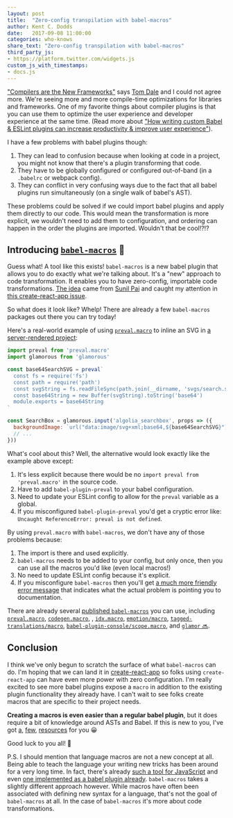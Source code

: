 ```yaml
---
layout: post
title:  "Zero-config transpilation with babel-macros"
author: Kent C. Dodds
date:   2017-09-08 11:00:00
categories: who-knows
share_text: "Zero-config transpilation with babel-macros"
third_party_js:
- https://platform.twitter.com/widgets.js
custom_js_with_timestamps:
- docs.js
---
```


["Compilers are the New Frameworks"](https://tomdale.net/2017/09/compilers-are-the-new-frameworks/) says [Tom Dale](https://twitter.com/tomdale) and I could not agree more. We're seeing more and more compile-time optimizations for libraries and frameworks. One of my favorite things about compiler plugins is that you can use them to optimize the user experience and developer experience at the same time. (Read more about ["How writing custom Babel & ESLint plugins can increase productivity & improve user experience"](https://medium.com/@kentcdodds/how-writing-custom-babel-and-eslint-plugins-can-increase-your-productivity-and-improve-user-fd6dd8076e26)).

I have a few problems with babel plugins though:

1. They can lead to confusion because when looking at code in a project, you might not know that there's a plugin transforming that code.
2. They have to be globally configured or configured out-of-band (in a `.babelrc` or webpack config).
3. They can conflict in very confusing ways due to the fact that all babel plugins run simultaneously (on a single walk of babel's AST).

These problems could be solved if we could import babel plugins and apply them directly to our code. This would mean the transformation is more explicit, we wouldn't need to add them to configuration, and ordering can happen in the order the plugins are imported. Wouldn't that be cool!?!?

## Introducing [`babel-macros`](https://github.com/kentcdodds/babel-macros) 🎣

Guess what! A tool like this exists! `babel-macros` is a new babel plugin that allows you to do exactly what we're talking about. It's a "new" approach to code transformation. It enables you to have zero-config, importable code transformations. [The idea](https://github.com/threepointone/babel-macros) came from [Sunil Pai](https://twitter.com/threepointone) and caught my attention in [this create-react-app issue](https://github.com/facebookincubator/create-react-app/issues/2730).

So what does it look like? Whelp! There are already a few `babel-macros` packages out there you can try today!

Here's a real-world example of using [`preval.macro`](https://github.com/kentcdodds/preval.macro) to inline an SVG in [a server-rendered project](https://github.com/kentcdodds/glamorous-website):

```javascript
import preval from 'preval.macro'
import glamorous from 'glamorous'

const base64SearchSVG = preval`
  const fs = require('fs')
  const path = require('path')
  const svgString = fs.readFileSync(path.join(__dirname, 'svgs/search.svg'), 'utf8')
  const base64String = new Buffer(svgString).toString('base64')
  module.exports = base64String
`

const SearchBox = glamorous.input('algolia_searchbox', props => ({
  backgroundImage: `url("data:image/svg+xml;base64,${base64SearchSVG}")`,
  // ...
}))
```

What's cool about this? Well, the alternative would look exactly like the example above except:

1. It's less explicit because there would be no `import preval from 'preval.macro'` in the source code.
2. Have to add `babel-plugin-preval` to your babel configuration. 
3. Need to update your ESLint config to allow for the `preval` variable as a global.
4. If you misconfigured `babel-plugin-preval` you'd get a cryptic error like: `Uncaught ReferenceError: preval is not defined`.

By using `preval.macro` with `babel-macros`, we don't have any of those problems because:

1. The import is there and used explicitly.
2. `babel-macros` needs to be added to your config, but only once, then you can use all the macros you'd like (even local macros!)
3. No need to update ESLint config because it's explicit.
4. If you misconfigure `babel-macros` then you'll get [a much more friendly error message](https://github.com/kentcdodds/babel-macros/blob/f7c9881ee22b19b3c53c93711af6a42895ba1c71/src/__tests__/__snapshots__/index.js.snap#L100) that indicates what the actual problem is pointing you to documentation.

There are already several [published `babel-macros`](https://www.npmjs.com/browse/keyword/babel-macros) you can use, including [`preval.macro`](https://github.com/kentcdodds/preval.macro), [`codegen.macro`](https://github.com/kentcdodds/codegen.macro), [](), [`idx.macro`](https://github.com/dralletje/idx.macro), [`emotion/macro`](https://github.com/emotion-js/emotion/blob/master/docs/babel-macros.md), [`tagged-translations/macro`](https://github.com/vinhlh/tagged-translations#via-babel-macros), [`babel-plugin-console/scope.macro`](https://github.com/mattphillips/babel-plugin-console#macros), and [`glamor` 🔜](https://github.com/threepointone/glamor/pull/312).

## Conclusion

I think we've only begun to scratch the surface of what `babel-macros` can do. I'm hoping that we can land it in [create-react-app](https://github.com/facebookincubator/create-react-app/issues/2730) so folks using `create-react-app` can have even more power with zero configuration. I'm really excited to see more babel plugins expose a `macro` in addition to the existing plugin functionality they already have. I can't wait to see folks create macros that are specific to their project needs.

**Creating a macros is even easier than a regular babel plugin**, but it does require a bit of knowledge around ASTs and Babel. If this is new to you, I've got [a](https://kentcdodds.com/talks/#writing-custom-babel-and-eslint-plugins-with-asts), [few](https://github.com/kentcdodds/asts-workshop), [resources](https://kentcdodds.com/workshops/#code-transformation-and-linting) for you 😀

Good luck to you all! 👋

P.S. I should mention that language macros are not a new concept at all. Being able to teach the language your writing new tricks has been around for a very long time. In fact, there's already [such a tool for JavaScript](http://sweetjs.org/) and even [one implemented as a babel plugin already](https://github.com/codemix/babel-plugin-macros). `babel-macros` takes a slightly different approach however. While macros have often been associated with defining new syntax for a language, that's not the goal of `babel-macros` at all. In the case of `babel-macros` it's more about code transformations.
